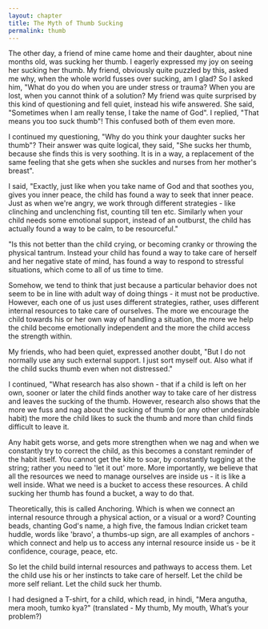 ```yaml
---
layout: chapter
title: The Myth of Thumb Sucking
permalink: thumb
---
```


The other day, a friend of mine came home and their daughter, about nine months old, was sucking her thumb. I eagerly expressed my joy on seeing her sucking her thumb. My friend, obviously quite puzzled by this, asked me why, when the whole world fusses over sucking, am I glad? So I asked him, "What do you do when you are under stress or trauma? When you are lost, when you cannot think of a solution? My friend was quite surprised by this kind of questioning and fell quiet, instead his wife answered. She said, "Sometimes when I am really tense, I take the name of God". I replied, "That means you too suck thumb"! This confused both of them even more.

I continued my questioning, "Why do you think your daughter sucks her thumb"? Their answer was quite logical, they said, "She sucks her thumb, because she finds this is very soothing. It is in a way, a replacement of the same feeling that she gets when she suckles and nurses from her mother's breast".

I said, "Exactly, just like when you take name of God and that soothes you, gives you inner peace, the child has found a way to seek that inner peace. Just as when we're angry, we work through different strategies - like clinching and unclenching fist, counting till ten etc. Similarly when your child needs some emotional support, instead of an outburst, the child has actually found a way to be calm, to be resourceful."

"Is this not better than the child crying, or becoming cranky or throwing the physical tantrum. Instead your child has found a way to take care of herself and her negative state of mind, has found a way to respond to stressful situations, which come to all of us time to time.

Somehow, we tend to think that just because a particular behavior does not seem to be in line with adult way of doing things - it must not be productive. However, each one of us just uses different strategies, rather, uses different internal resources to take care of ourselves. The more we encourage the child towards his or her own way of handling a situation, the more we help the child become emotionally independent and the more the child access the strength within.

My friends, who had been quiet, expressed another doubt, "But I do not normally use any such external support. I just sort myself out. Also what if the child sucks thumb even when not distressed."

I continued, "What research has also shown - that if a child is left on her own, sooner or later the child finds another way to take care of her distress and leaves the sucking of the thumb. However, research also shows that the more we fuss and nag about the sucking of thumb (or any other undesirable habit) the more the child likes to suck the thumb and more than child finds difficult to leave it.

Any habit gets worse, and gets more strengthen when we nag and when we constantly try to correct the child, as this becomes a constant reminder of the habit itself. You cannot get the kite to soar, by constantly tugging at the string; rather you need to 'let it out' more. More importantly, we believe that all the resources we need to manage ourselves are inside us - it is like a well inside. What we need is a bucket to access these resources. A child sucking her thumb has found a bucket, a way to do that.

Theoretically, this is called Anchoring. Which is when we connect an internal resource through a physical action, or a visual or a word? Counting beads, chanting God's name, a high five, the famous Indian cricket team huddle, words like 'bravo', a thumbs-up sign, are all examples of anchors - which connect and help us to access any internal resource inside us - be it confidence, courage, peace, etc.

So let the child build internal resources and pathways to access them. Let the child use his or her instincts to take care of herself. Let the child be more self reliant. Let the child suck her thumb.

I had designed a T-shirt, for a child, which read, in hindi, "Mera angutha, mera mooh, tumko kya?" (translated - My thumb, My mouth, What’s your problem?)